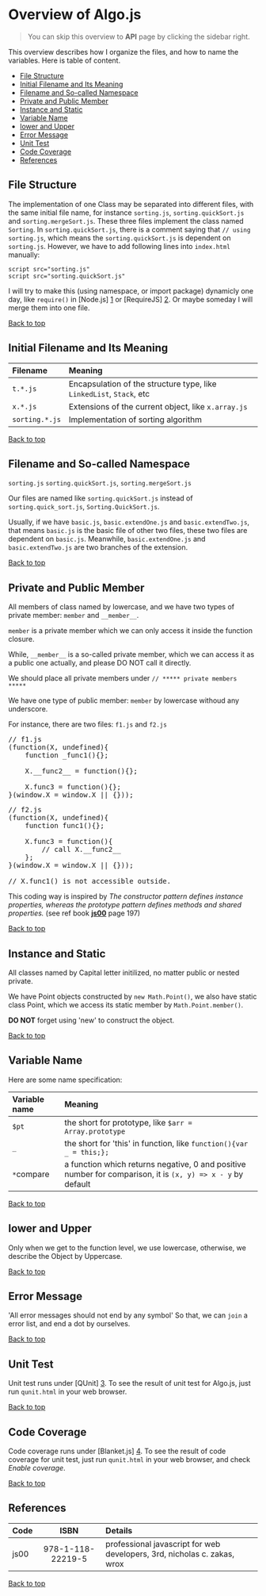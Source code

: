 <a name="overview"></a>
# Overview of Algo.js

> You can skip this overview to __API__ page by clicking the sidebar right.

This overview describes how I organize the files, and how to name the variables. Here is table of content.

* [File Structure](#file)
* [Initial Filename and Its Meaning](#initial)
* [Filename and So-called Namespace](#namespace)
* [Private and Public Member](#member)
* [Instance and Static](#static)
* [Variable Name](#var)
* [lower and Upper](#lower)
* [Error Message](#error)
* [Unit Test](#ut)
* [Code Coverage](#coverage)
* [References](#ref)

<a name="file"></a>
## File Structure
The implementation of one Class may be separated into different files, with the same initial file name, for instance `sorting.js`, `sorting.quickSort.js` and `sorting.mergeSort.js`. These three files implement the class named `Sorting`. In `sorting.quickSort.js`, there is a comment saying that `// using sorting.js`, which means the `sorting.quickSort.js` is dependent on `sorting.js`. However, we have to add following lines into `index.html` manually:
<pre><code>script src="sorting.js"
script src="sorting.quickSort.js"</code></pre>

I will try to make this (using namespace, or import package) dynamicly one day, like `require()` in [Node.js] [1] or [RequireJS] [2]. Or maybe someday I will merge them into one file.

[Back to top](#overview)

<a name="initial"></a>
## Initial Filename and Its Meaning

 Filename | Meaning
:-----|:-------
 `t.*.js` | Encapsulation of the structure type, like `LinkedList`, `Stack`, etc 
 `x.*.js` | Extensions of the current object, like `x.array.js` 
 `sorting.*.js` | Implementation of sorting algorithm 

[Back to top](#overview)

<a name="namespace"></a>
## Filename and So-called Namespace
`sorting.js`
`sorting.quickSort.js`, `sorting.mergeSort.js`

Our files are named like `sorting.quickSort.js` instead of `sorting.quick_sort.js`, `Sorting.QuickSort.js`. 

Usually, if we have `basic.js`, `basic.extendOne.js` and `basic.extendTwo.js`, that means `basic.js` is the basic file of other two files, these two files are dependent on `basic.js`. Meanwhile, `basic.extendOne.js` and `basic.extendTwo.js` are two branches of the extension.

[Back to top](#overview)

## Private and Public Member
All members of class named by lowercase, and we have two types of private member: `member` and `__member__`.

`member` is a private member which we can only access it inside the function closure. 

While, `__member__` is a so-called private member, which we can access it as a public one actually, and please DO NOT call it directly.

We should place all private members under `// ***** private members *****` 

We have one type of public member: `member` by lowercase withoud any underscore.

For instance, there are two files: `f1.js` and `f2.js`
<pre></code>// f1.js
(function(X, undefined){
    function _func1(){};

    X.__func2__ = function(){};

    X.func3 = function(){};
}(window.X = window.X || {}));</code></pre>

<pre></code>// f2.js
(function(X, undefined){
    function func1(){};

    X.func3 = function(){
        // call X.__func2__
    };
}(window.X = window.X || {}));

// X.func1() is not accessible outside.</code></pre>

This coding way is inspired by _The constructor pattern defines instance properties, whereas the prototype pattern defines methods and shared properties._ (see ref book [__js00__](#ref) page 197)

[Back to top](#overview)

<a name="static"></a>
## Instance and Static
All classes named by Capital letter initilized, no matter public or nested private.

We have Point objects constructed by `new Math.Point()`, we also have static class Point, which we access its static member by `Math.Point.member()`.

__DO NOT__ forget using 'new' to construct the object.

[Back to top](#overview)

<a name="var"></a>
## Variable Name
Here are some name specification:

 Variable name | Meaning
:-----|:-------
`$pt` | the short for prototype, like `$arr = Array.prototype` 
 `_` | the short for 'this' in function, like `function(){var _ = this;};` 
 `*`compare | a function which returns negative, 0 and positive number for comparison, it is `(x, y) => x - y` by default

[Back to top](#overview)

<a name="lower"></a>
## lower and Upper
Only when we get to the function level, we use lowercase, otherwise, we describe the Object by Uppercase.

[Back to top](#overview)

<a name="error"></a>
## Error Message
'All error messages should not end by any symbol'
So that, we can `join` a error list, and end a dot by ourselves.

[Back to top](#overview)

<a name="ut"></a>
## Unit Test
Unit test runs under [QUnit] [3].
To see the result of unit test for Algo.js, just run `qunit.html` in your web browser.

[Back to top](#overview)

<a name="coverage"></a>
## Code Coverage
Code coverage runs under [Blanket.js] [4].
To see the result of code coverage for unit test, just run `qunit.html` in your web browser, and check _Enable coverage_.

[Back to top](#overview)

<a name="ref"></a>
## References
Code | ISBN | Details
:----|:----:|:-------
js00 | 978-1-118-22219-5 | professional javascript for web developers, 3rd, nicholas c. zakas, wrox

[Back to top](#overview)

[1]: http://nodejs.org  "Node.js"
[2]: http://requirejs.org   "require.js"
[3]: http://qunitjs.com "QUnit.js"
[4]: http://blanketjs.org "Blanket.js"
